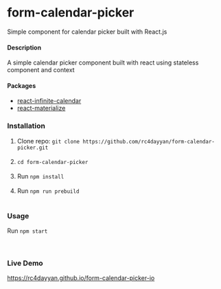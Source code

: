 # form-calendar-picker
Simple component for calendar picker built with React.js <br />

#### Description
A simple calendar picker component built with react using stateless component and context

#### Packages
- <a href="https://github.com/clauderic/react-infinite-calendar" target="_blank">react-infinite-calendar</a> 
- <a href="https://github.com/react-materialize/react-materialize">react-materialize</a>

### Installation
1. Clone repo: `git clone https://github.com/rc4dayyan/form-calendar-picker.git`<br/><br/>
2. `cd form-calendar-picker`<br/><br/>
3. Run `npm install`<br/><br/>
4. Run `npm run prebuild`<br/><br/>

### Usage
Run `npm start`<br/><br/><br/>

### Live Demo
https://rc4dayyan.github.io/form-calendar-picker-io

